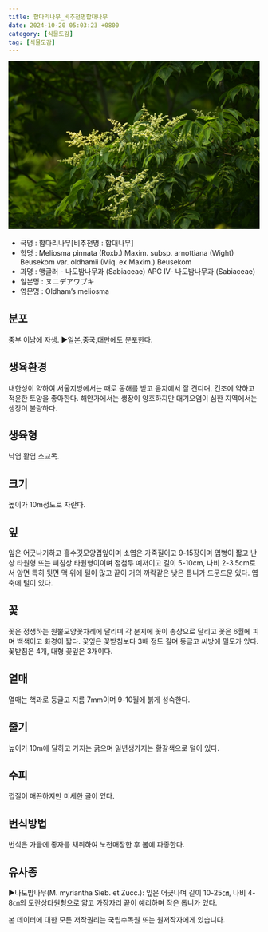 ```yaml
---
title: 합다리나무_비추천명합대나무
date: 2024-10-20 05:03:23 +0800
category: [식물도감]
tag: [식물도감]
---
```




![합다리나무[비추천명 : 합대나무]](/assets/img/fileUpload/plants/basic/Sabiaceae/Meliosma/17234/17234_2020_2_th2.JPG)
- 국명 : 합다리나무[비추천명 : 합대나무]
- 학명 : Meliosma pinnata (Roxb.) Maxim. subsp. arnottiana (Wight) Beusekom var. oldhamii (Miq. ex Maxim.) Beusekom
- 과명 : 앵글러 - 나도밤나무과 (Sabiaceae) APG Ⅳ- 나도밤나무과 (Sabiaceae)
- 일본명 : ヌニデアワブキ
- 영문명 : Oldham’s meliosma


## 분포
중부 이남에 자생.
▶일본,중국,대만에도 분포한다.
## 생육환경
내한성이 약하여 서울지방에서는 때로 동해를 받고 음지에서 잘 견디며, 건조에 약하고 적윤한 토양을 좋아한다. 해안가에서는 생장이 양호하지만 대기오염이 심한 지역에서는 생장이 불량하다.
## 생육형
낙엽 활엽 소교목.
## 크기
높이가 10m정도로 자란다.
## 잎
잎은 어긋나기하고 홀수깃모양겹잎이며 소엽은 가죽질이고 9-15장이며 엽병이 짧고 난상 타원형 또는 피침상 타원형이이며 점첨두 예저이고 길이 5-10cm, 나비 2-3.5cm로서 양면 특히 뒷면 맥 위에 털이 많고 끝이 거의 까락같은 낮은 톱니가 드문드문 있다. 엽축에 털이 있다.
## 꽃
꽃은 정생하는 원뿔모양꽃차례에 달리며 각 분지에 꽃이 총상으로 달리고 꽃은 6월에 피며 백색이고 화경이 짧다. 꽃잎은 꽃받침보다 3배 정도 길며 둥글고 씨방에 밀모가 있다. 꽃받침은 4개, 대형 꽃잎은 3개이다.
## 열매
열매는 핵과로 둥글고 지름 7mm이며 9-10월에 붉게 성숙한다.
## 줄기
높이가 10m에 달하고 가지는 굵으며 일년생가지는 황갈색으로 털이 있다.
## 수피
껍질이 매끈하지만 미세한 골이 있다. 
## 번식방법
번식은 가을에 종자를 채취하여 노천매장한 후 봄에 파종한다.
## 유사종
▶나도밤나무(M. myriantha Sieb. et Zucc.): 잎은 어긋나며 길이 10-25㎝, 나비 4-8㎝의 도란상타원형으로 얇고 가장자리 끝이 예리하며 작은 톱니가 있다.






본 데이터에 대한 모든 저작권리는 국립수목원 또는 원저작자에게 있습니다.
